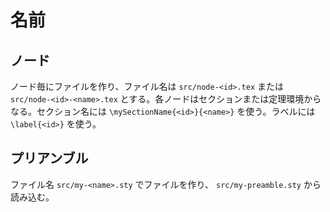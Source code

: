 # 名前 #

## ノード ##

ノード毎にファイルを作り、ファイル名は `src/node-<id>.tex` または `src/node-<id>-<name>.tex` とする。各ノードはセクションまたは定理環境からなる。セクション名には `\mySectionName{<id>}{<name>}` を使う。ラベルには `\label{<id>}` を使う。

## プリアンブル ##

ファイル名 `src/my-<name>.sty` でファイルを作り、 `src/my-preamble.sty` から読み込む。
